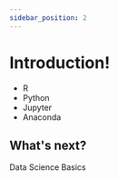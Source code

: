```yaml
---
sidebar_position: 2
---
```


# Introduction!

- R
- Python
- Jupyter
- Anaconda

## What's next?

Data Science Basics
